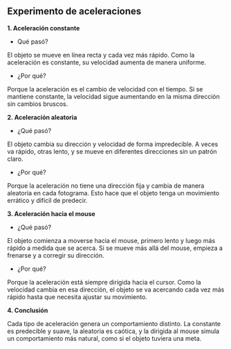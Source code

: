 ## Experimento de aceleraciones

**1. Aceleración constante**

- Qué pasó?
  
El objeto se mueve en línea recta y cada vez más rápido. Como la aceleración es constante, su velocidad aumenta de manera uniforme.

- ¿Por qué?
  
Porque la aceleración es el cambio de velocidad con el tiempo. Si se mantiene constante, la velocidad sigue aumentando en la misma dirección sin cambios bruscos.

**2. Aceleración aleatoria**

- ¿Qué pasó?
  
El objeto cambia su dirección y velocidad de forma impredecible. A veces va rápido, otras lento, y se mueve en diferentes direcciones sin un patrón claro.

- ¿Por qué?
  
Porque la aceleración no tiene una dirección fija y cambia de manera aleatoria en cada fotograma. Esto hace que el objeto tenga un movimiento errático y difícil de predecir.

**3. Aceleración hacia el mouse**

- ¿Qué pasó?
  
El objeto comienza a moverse hacia el mouse, primero lento y luego más rápido a medida que se acerca. Si se mueve más allá del mouse, empieza a frenarse y a corregir su dirección.

- ¿Por qué?
  
Porque la aceleración está siempre dirigida hacia el cursor. Como la velocidad cambia en esa dirección, el objeto se va acercando cada vez más rápido hasta que necesita ajustar su movimiento.

**4. Conclusión**

Cada tipo de aceleración genera un comportamiento distinto. La constante es predecible y suave, la aleatoria es caótica, y la dirigida al mouse simula un comportamiento más natural, como si el objeto tuviera una meta.
